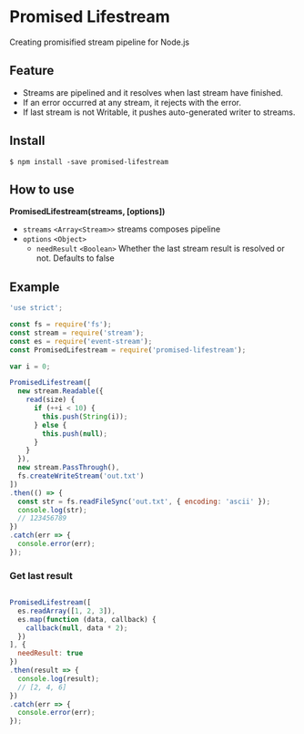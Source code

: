 Promised Lifestream
===================

Creating promisified stream pipeline for Node.js

## Feature

* Streams are pipelined and it resolves when last stream have finished.
* If an error occurred at any stream, it rejects with the error.
* If last stream is not Writable, it pushes auto-generated writer to streams.

## Install

```
$ npm install -save promised-lifestream
```

## How to use

**PromisedLifestream(streams, [options])**

* `streams` `<Array<Stream>>` streams composes pipeline
* `options` `<Object>`
  * `needResult` `<Boolean>` Whether the last stream result is resolved or not. Defaults to false


## Example

```javascript
'use strict';

const fs = require('fs');
const stream = require('stream');
const es = require('event-stream');
const PromisedLifestream = require('promised-lifestream');

var i = 0;

PromisedLifestream([
  new stream.Readable({
    read(size) {
      if (++i < 10) {
        this.push(String(i));
      } else {
        this.push(null);
      }
    }
  }),
  new stream.PassThrough(),
  fs.createWriteStream('out.txt')
])
.then(() => {
  const str = fs.readFileSync('out.txt', { encoding: 'ascii' });
  console.log(str);
  // 123456789
})
.catch(err => {
  console.error(err);
});
```

### Get last result

```javascript

PromisedLifestream([
  es.readArray([1, 2, 3]),
  es.map(function (data, callback) {
    callback(null, data * 2);
  })
], {
  needResult: true
})
.then(result => {
  console.log(result);
  // [2, 4, 6]
})
.catch(err => {
  console.error(err);
});
```
